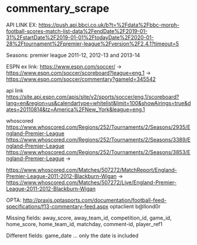 # commentary_scrape

API LINK EX:
https://push.api.bbci.co.uk/b?t=%2Fdata%2Fbbc-morph-football-scores-match-list-data%2FendDate%2F2019-01-31%2FstartDate%2F2019-01-01%2FtodayDate%2F2020-01-28%2Ftournament%2Fpremier-league%2Fversion%2F2.4.1?timeout=5

Seasons:
premier league
2011-12, 2012-13 and 2013-14

ESPN
ex link:
https://www.espn.com/soccer/ ->
https://www.espn.com/soccer/scoreboard?league=eng.1 ->
https://www.espn.com/soccer/commentary?gameId=345542

api link
https://site.api.espn.com/apis/site/v2/sports/soccer/eng.1/scoreboard?lang=en&region=us&calendartype=whitelist&limit=100&showAirings=true&dates=20110814&tz=America%2FNew_York&league=eng.1

whoscored
https://www.whoscored.com/Regions/252/Tournaments/2/Seasons/2935/England-Premier-League
https://www.whoscored.com/Regions/252/Tournaments/2/Seasons/3389/England-Premier-League
https://www.whoscored.com/Regions/252/Tournaments/2/Seasons/3853/England-Premier-League
->

https://www.whoscored.com/Matches/507272/MatchReport/England-Premier-League-2011-2012-Blackburn-Wigan
->
https://www.whoscored.com/Matches/507272/Live/England-Premier-League-2011-2012-Blackburn-Wigan

OPTA:
http://praxis.optasports.com/documentation/football-feed-specifications/f13-commentary-feed.aspx
optaclient
b@llond0r

Missing fields:
away_score, away_team_id, competition_id, game_id, home_score,
home_team_id, matchday, comment-id, player_ref1

Different fields:
game_date ... only the date is included
